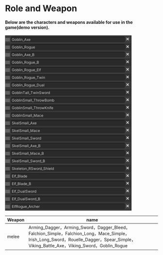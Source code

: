 # Role and Weapon



#### Below are the characters and weapons available for use in the game(demo version).

![image-20221103092644955](role-and-weapon/image-20221103092644955.png)







| Weapon | name                                                         |
| ------ | ------------------------------------------------------------ |
| melee  | Arming_Dagger，Arming_Sword，Dagger_Bleed，Falchion_Simple，Falchion_Long，Mace_Simple，Irish_Long_Sword，Rouelle_Dagger，Spear_Simple，Viking_Battle_Axe，Viking_Sword，Goblin_Rogue |

